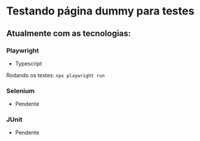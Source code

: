 # Testando página dummy para testes

## Atualmente com as tecnologias:

### Playwright

- Typescript

Rodando os testes:
```npx playwright run```

### Selenium
- Pendente
  
### JUnit
- Pendente

  
